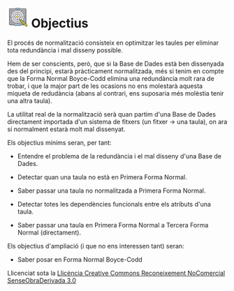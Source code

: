 # ![](icon_objectives.gif) Objectius


El procés de normalització consisteix en optimitzar les taules per eliminar
tota redundància i mal disseny possible.

Hem de ser conscients, però, que si la Base de Dades està ben dissenyada des
del principi, estarà pràcticament normalitzada, més si tenim en compte que la
Forma Normal Boyce-Codd elimina una redundància molt rara de trobar, i que la
major part de les ocasions no ens molestarà aquesta miqueta de redudància
(abans al contrari, ens suposaria més molèstia tenir una altra taula).

La utilitat real de la normalització serà quan partim d'una Base de Dades
directament importada d'un sistema de fitxers (un fitxer → una taula), on ara
sí normalment estarà molt mal dissenyat.



Els objectius mínims seran, per tant:

  * Entendre el problema de la redundància i el mal disseny d'una Base de Dades.
  

  * Detectar quan una taula no està en Primera Forma Normal.
  

  * Saber passar una taula no normalitzada a Primera Forma Normal.
  

  * Detectar totes les dependències funcionals entre els atributs d'una taula.
  

  * Saber passar una taula en Primera Forma Normal a Tercera Forma Normal (directament). 



Els objectius d'ampliació (i que no ens interessen tant) seran:

  * Saber posar en Forma Normal Boyce-Codd 



Llicenciat sota la  [Llicència Creative Commons Reconeixement NoComercial
SenseObraDerivada 3.0](http://creativecommons.org/licenses/by-nc-nd/3.0/)

